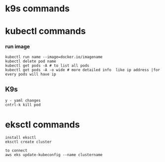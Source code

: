 # k9s commands




# kubectl commands

### run image
```
kubectl run name --image=docker.io/imagename
kubectl delete pod name
kubectl get pods -A # to list all pods
kubectl get pods -A -o wide # more detailed info  like ip address |for every pods will have ip

```

## K9s
```
y - yaml changes
cntrl-k kill pod

```

# eksctl commands
```
install eksctl
eksctl create cluster

to connect
aws eks update-kubeconfig --name clustername

```